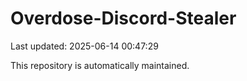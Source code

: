 # Overdose-Discord-Stealer

Last updated: 2025-06-14 00:47:29

This repository is automatically maintained.
